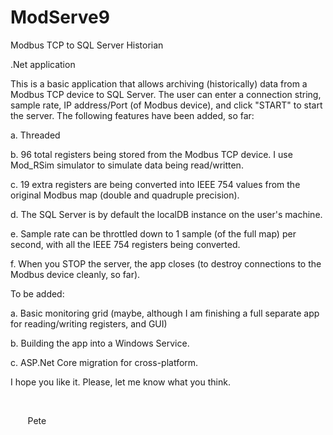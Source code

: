 # ModServe9
Modbus TCP to SQL Server Historian

.Net application

This is a basic application that allows archiving (historically) data from a Modbus TCP device
to SQL Server. The user can enter a connection string, sample rate, IP
address/Port (of Modbus device), and click "START" to start the
server. The following features have been added, so far:

a. Threaded

b. 96 total registers
being stored from the Modbus TCP device. I use Mod_RSim simulator to simulate
data being read/written.

c. 19 extra registers
are being converted into IEEE 754 values from the original Modbus map (double and
quadruple precision).

d. The SQL Server is by default the localDB instance on the user's machine.

e. Sample rate can be throttled down to 1 sample (of the full map) per second, with all the IEEE 754
registers being converted.

f. When you STOP the server, the app closes (to destroy connections to the Modbus device cleanly, so
far).


To be added:

a. Basic monitoring grid
(maybe, although I am finishing a full separate app for reading/writing
registers, and GUI)

b. Building the app into a Windows Service.

c. ASP.Net Core migration
for cross-platform. 


I hope you like it.
Please, let me know what you think.

 

       Pete

